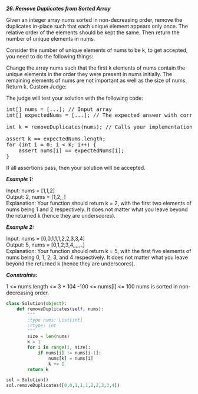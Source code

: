 ***26. Remove Duplicates from Sorted Array***   

Given an integer array nums sorted in non-decreasing order, remove the duplicates in-place such that each unique element appears only once. The relative order of the elements should be kept the same. Then return the number of unique elements in nums.

Consider the number of unique elements of nums to be k, to get accepted, you need to do the following things:

Change the array nums such that the first k elements of nums contain the unique elements in the order they were present in nums initially. The remaining elements of nums are not important as well as the size of nums.
Return k.
Custom Judge:

The judge will test your solution with the following code:

<pre>int[] nums = [...]; // Input array
int[] expectedNums = [...]; // The expected answer with correct length

int k = removeDuplicates(nums); // Calls your implementation

assert k == expectedNums.length;
for (int i = 0; i < k; i++) {
    assert nums[i] == expectedNums[i];
}</pre>  
If all assertions pass, then your solution will be accepted.

 

***Example 1:***

Input: nums = [1,1,2]  
Output: 2, nums = [1,2,_]  
Explanation: Your function should return k = 2, with the first two elements of nums being 1 and 2 respectively.
It does not matter what you leave beyond the returned k (hence they are underscores).  

***Example 2:***

Input: nums = [0,0,1,1,1,2,2,3,3,4]  
Output: 5, nums = [0,1,2,3,4,_,_,_,_,_]  
Explanation: Your function should return k = 5, with the first five elements of nums being 0, 1, 2, 3, and 4 respectively.
It does not matter what you leave beyond the returned k (hence they are underscores).
 

***Constraints:***

1 <= nums.length <= 3 * 104
-100 <= nums[i] <= 100
nums is sorted in non-decreasing order.

```python
class Solution(object):
    def removeDuplicates(self, nums):
        """
        :type nums: List[int]
        :rtype: int
        """
        size = len(nums)
        k = 1
        for i in range(1, size):
            if nums[i] != nums[i-1]:
                nums[k] = nums[i]
                k += 1
        return k

sol = Solution()
sol.removeDuplicates([0,0,1,1,1,2,2,3,3,4])